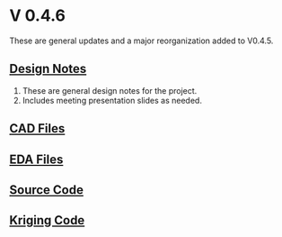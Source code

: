# V 0.4.6
These are general updates and a major reorganization added to V0.4.5.

## [Design Notes](design_notes)
1. These are general design notes for the project.
1. Includes meeting presentation slides as needed.


## [CAD Files](cad_files)


## [EDA Files](eda_files)


## [Source Code](source_code)

## [Kriging Code](The_Kriging_Code)














